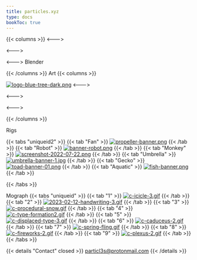 ```yaml
---
title: particles.xyz
type: docs
bookToc: true
---
```

{{< columns >}}
<--->

<--->

<--->
Blender

{{< /columns >}}
Art
{{< columns >}}

[![logo-blue-tree-dark.png](https://i.postimg.cc/7Dn0Fcz5/logo-blue-tree-dark.png)](blue_tree)
<--->

<--->

<--->


{{< /columns >}}

Rigs

{{< tabs "uniqueid2" >}}
{{< tab "Fan" >}}
[![propeller-banner.png](https://i.postimg.cc/rsh4G29q/propeller-banner.png)](/propeller_rig/)
{{< /tab >}}
{{< tab "Robot" >}}
[![banner-robot.png](https://i.postimg.cc/yBJyjKQd/banner-robot.png)](/purple_rig/)
{{< /tab >}}
{{< tab "Monkey" >}}
[![screenshot-2022-07-22.png](https://i.postimg.cc/GdrNFZJK/screenshot-2022-07-22.png)](/monkey_rig/)
{{< /tab >}}
{{< tab "Umbrella" >}}
[![umbrella-banner-1.jpg](https://i.postimg.cc/q4cGrQrQ/umbrella-banner-1.jpg)](/umbrella_rig/)
{{< /tab >}}
{{< tab "Gecko" >}}
[![toad-banner-01.png](https://i.postimg.cc/BST6nqrx/toad-banner-01.png)](/amphibian_rig/)
{{< /tab >}}
{{< tab "Aquatic" >}}
[![fish-banner.png](https://i.postimg.cc/L5HQzh7w/fish-banner.png)](/aquatic_rig/)
{{< /tab >}}








{{< /tabs >}}

Mograph
{{< tabs "uniqueid" >}}
{{< tab "1" >}}
[![c-icicle-3.gif](https://i.postimg.cc/4JcXrDmq/c-icicle-3.gif)](procedural_icicle)
{{< /tab >}}
{{< tab "2" >}}
[![2023-02-12-handwriting-3.gif](https://i.postimg.cc/WN0sk62y/2023-02-12-handwriting-3.gif)](handwriting)
{{< /tab >}}
{{< tab "3" >}}
[![c-procedural-snow.gif](https://i.postimg.cc/ChcFyXrF/c-procedural-snow.gif)](procedural_snow)
{{< /tab >}}
{{< tab "4" >}}
[![c-type-formation2.gif](https://i.postimg.cc/qkxRQ3jP/c-type-formation2.gif)](type_formation)
{{< /tab >}}
{{< tab "5" >}}
[![c-displaced-type-3.gif](https://i.postimg.cc/NsPcjZqb/c-displaced-type-3.gif)](displaced_type)
{{< /tab >}}
{{< tab "6" >}}
[![c-caduceus-2.gif](https://i.postimg.cc/SSwHss4K/c-caduceus-2.gif)](caduceus)
{{< /tab >}}
{{< tab "7" >}}
[![c-spring-fling.gif](https://i.postimg.cc/YMmLT11T/c-spring-fling.gif)](spring_fling_extreme)
{{< /tab >}}
{{< tab "8" >}}
[![c-fireworks-2.gif](https://i.postimg.cc/jxkTRR38/c-fireworks-2.gif)](fireworks_2023)
{{< /tab >}}
{{< tab "9" >}}
[![c-plexus-2.gif](https://i.postimg.cc/VYQ9sqP0/c-plexus-2.gif)](plexus_n)
{{< /tab >}}
{{< /tabs >}}




{{< details "Contact" closed >}}
particl3s@protonmail.com
{{< /details >}}

